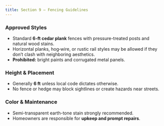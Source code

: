 ```yaml
---
title: Section 9 — Fencing Guidelines
---
```


### Approved Styles
- Standard **6‑ft cedar plank** fences with pressure-treated posts and natural wood stains.
- Horizontal planks, hog‑wire, or rustic rail styles may be allowed if they don’t clash with neighboring aesthetics.
- **Prohibited:** bright paints and corrugated metal panels.

### Height & Placement
- Generally **6 ft** unless local code dictates otherwise.
- No fence or hedge may block sightlines or create hazards near streets.

### Color & Maintenance
- Semi-transparent earth-tone stain strongly recommended.
- Homeowners are responsible for **upkeep and prompt repairs**.
